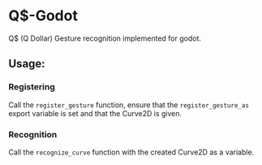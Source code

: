 # Q$-Godot
Q$ (Q Dollar) Gesture recognition implemented for godot.

## Usage:
### Registering
Call the `register_gesture` function, ensure that the `register_gesture_as` export variable is set and that the Curve2D is given.

### Recognition
Call the `recognize_curve` function with the created Curve2D as a variable. 
